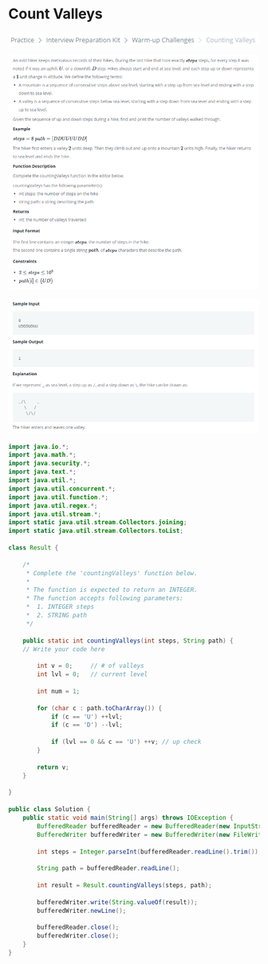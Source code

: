 # Count Valleys
[![](assets/markdown-img-paste-20200921092338830.png)](https://www.hackerrank.com/challenges/counting-valleys/problem?h_l=interview&playlist_slugs%5B%5D=interview-preparation-kit&playlist_slugs%5B%5D=warmup)

![](assets/markdown-img-paste-20200921092509347.png)

![](assets/markdown-img-paste-20200921092523298.png)

```java
import java.io.*;
import java.math.*;
import java.security.*;
import java.text.*;
import java.util.*;
import java.util.concurrent.*;
import java.util.function.*;
import java.util.regex.*;
import java.util.stream.*;
import static java.util.stream.Collectors.joining;
import static java.util.stream.Collectors.toList;

class Result {

    /*
     * Complete the 'countingValleys' function below.
     *
     * The function is expected to return an INTEGER.
     * The function accepts following parameters:
     *  1. INTEGER steps
     *  2. STRING path
     */

    public static int countingValleys(int steps, String path) {
    // Write your code here

        int v = 0;     // # of valleys
        int lvl = 0;   // current level

        int num = 1;

        for (char c : path.toCharArray()) {
            if (c == 'U') ++lvl;
            if (c == 'D') --lvl;

            if (lvl == 0 && c == 'U') ++v; // up check
        }

        return v;
    }

}

public class Solution {
    public static void main(String[] args) throws IOException {
        BufferedReader bufferedReader = new BufferedReader(new InputStreamReader(System.in));
        BufferedWriter bufferedWriter = new BufferedWriter(new FileWriter(System.getenv("OUTPUT_PATH")));

        int steps = Integer.parseInt(bufferedReader.readLine().trim());

        String path = bufferedReader.readLine();

        int result = Result.countingValleys(steps, path);

        bufferedWriter.write(String.valueOf(result));
        bufferedWriter.newLine();

        bufferedReader.close();
        bufferedWriter.close();
    }
}

```
